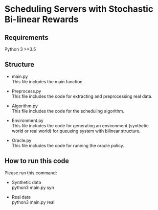# Scheduling Servers with Stochastic Bi-linear Rewards


## Requirements
 Python 3 >=3.5

## Structure
  * main.py\
  This file includes the main function.

  * Preprocess.py\
  This file includes the code for extracting and preprocessing real data.

  * Algorithm.py\
  This file includes the code for the scheduling algorithm.

  * Environment.py\
  This file includes the code for generating an environment (synthetic world or real world) for queueing system with bilinear structure. 

  * Oracle.py\
  This file includes the code for running the oracle policy.

## How to run this code
Please run this command:

 * Synthetic data\
 python3 main.py syn

 * Real data\
 python3 main.py real

